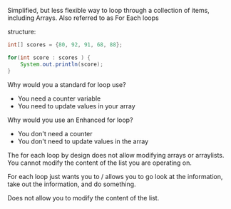 Simplified, but less flexible way to loop through a collection of items, including Arrays. Also referred to as For Each loops

structure:

```java
int[] scores = {80, 92, 91, 68, 88};

for(int score : scores ) {
	System.out.println(score);
}
```

Why would you a standard for loop use? 
* You need a counter variable 
* You need to update values in your array

Why would you use an Enhanced for loop?
* You don't need a counter
* You don't need to update values in the array 

The for each loop by design does not allow modifying arrays or arraylists.
You cannot modify the content of the list you are operating on.


For each loop just wants you to / allows you to go look at the information, take out the information, and do something. 

Does not allow you to modify the content of the list. 




